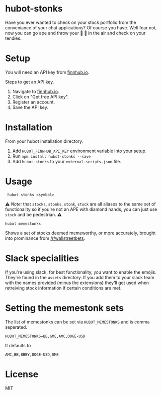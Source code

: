 # hubot-stonks

Have you ever wanted to check on your stock portfolio from the conveniance of your chat applications? Of course you have. Well fear not, now you can go ape and throw your :gem: :raised_hands: in the air and check on your tendies.

# Setup

You will need an API key from [finnhub.io](https://finnhub.io/).

Steps to get an API key.

1. Navigate to [finnhub.io](https://finnhub.io/).
1. Click on "Get free API key".
1. Register an account.
1. Save the API key. 


# Installation

From your hubot installation directory.

1. Add `HUBOT_FINNHUB_API_KEY` environment variable into your setup.
1. Run `npm install hubot-stonks --save`
1. Add `hubot-stonks` to your `external-scripts.json` file.


# Usage

     hubot stonks <symbol>


   :warning: _Note:_ that `stocks`, `stonks`, `stonk`, `stock` are all aliases to the same set of functionality so if you're not an APE with diamond hands, you can just use `stock` and be pedestrian. :warning:

    hubot memestonks


Shows a set of stocks deemed memeworthy, or more accurately, brought into prominance from [/r/wallstreetbets](https://reddit.com/r/wallstreetbets).
  

# Slack specialities

If you're using slack, for best functionality, you want to enable the emojis. They're found in the `assets` directory. If you add them to your slack team with the names provided (minus the extensions) they'll get used when retreiving stock information if certain conditions are met.


# Setting the memestonk sets

The list of memestonks can be set via `HUBOT_MEMESTONKS` and is comma seperated.

    HUBOT_MEMESTONKS=BB,GME,AMC,DOGE-USD


It defaults to 
  
    AMC,BB,BBBY,DOGE-USD,GME


# License
MIT


